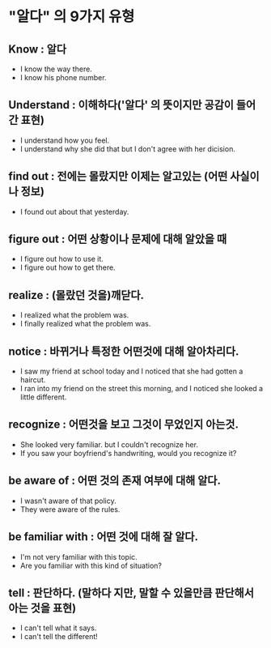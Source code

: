 # "알다" 의 9가지 유형

## Know : 알다

* I know the way there.
* I know his phone number.

## Understand : 이해하다('알다' 의 뜻이지만 공감이 들어간 표현)

* I understand how you feel.
* I understand why she did that but I don't agree with her dicision.

## find out : 전에는 몰랐지만 이제는 알고있는 (어떤 사실이나 정보)

* I found out about that yesterday.

## figure out : 어떤 상황이나 문제에 대해 알았을 때

* I figure out how to use it.
* I figure out how to get there.

## realize : (몰랐던 것을)깨닫다.

* I realized what the problem was.
* I finally realized what the problem was.

## notice : 바뀌거나 특정한 어떤것에 대해 알아차리다.

* I saw my friend at school today and I noticed that she had gotten a haircut.
* I ran into my friend on the street this morning, and I noticed she looked a little different.

## recognize : 어떤것을 보고 그것이 무었인지 아는것.

* She looked very familiar. but I couldn't recognize her.
* If you saw your boyfriend's handwriting, would you recognize it?

## be aware of : 어떤 것의 존재 여부에 대해 알다.

* I wasn't aware of that policy.
* They were aware of the rules.

## be familiar with : 어떤 것에 대해 잘 알다.

* I'm not very familiar with this topic.
* Are you familiar with this kind of situation?

## tell : 판단하다. (말하다 지만, 말할 수 있을만큼 판단해서 아는 것을 표현)

* I can't tell what it says.
* I can't tell the different!
